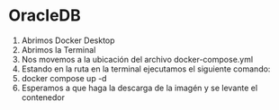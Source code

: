 # OracleDB

1. Abrimos Docker Desktop
2. Abrimos la Terminal
3. Nos movemos a la ubicación del archivo docker-compose.yml
4. Estando en la ruta en la terminal ejecutamos el siguiente comando:
5. docker compose up -d
6. Esperamos a que haga la descarga de la imagén y se levante el contenedor
